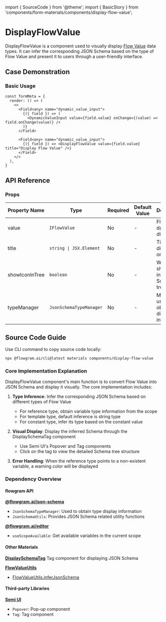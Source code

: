 import { SourceCode } from '@theme';
import { BasicStory } from 'components/form-materials/components/display-flow-value';

# DisplayFlowValue

DisplayFlowValue is a component used to visually display [Flow Value](/en/materials/common/flow-value.md) data types. It can infer the corresponding JSON Schema based on the type of Flow Value and present it to users through a user-friendly interface.

## Case Demonstration

### Basic Usage

<BasicStory />

```tsx pure title="form-meta.tsx"
const formMeta = {
  render: () => (
    <>
      <Field<any> name="dynamic_value_input">
        {({ field }) => (
          <DynamicValueInput value={field.value} onChange={(value) => field.onChange(value)} />
        )}
      </Field>

      <Field<any> name="dynamic_value_input">
        {({ field }) => <DisplayFlowValue value={field.value} title="Display Flow Value" />}
      </Field>
    </>
  ),
}
```

## API Reference

### Props

| Property Name | Type | Required | Default Value | Description |
| --- | --- | --- | --- | --- |
| value | `IFlowValue` | No | - | Flow Value data to be displayed |
| title | `string \| JSX.Element` | No | - | Title text displayed on the tag |
| showIconInTree | `boolean` | No | - | Whether to show icons in the Schema tree |
| typeManager | `JsonSchemaTypeManager` | No | - | Manager used to obtain type display information |

## Source Code Guide

<SourceCode href="https://github.com/bytedance/flowgram.ai/tree/main/packages/materials/form-materials/src/components/display-flow-value" />

Use CLI command to copy source code locally:

```bash
npx @flowgram.ai/cli@latest materials components/display-flow-value
```

### Core Implementation Explanation

DisplayFlowValue component's main function is to convert Flow Value into JSON Schema and display it visually. The core implementation includes:

1. **Type Inference**: Infer the corresponding JSON Schema based on different types of Flow Value
   * For reference type, obtain variable type information from the scope
   * For template type, default inference is string type
   * For constant type, infer its type based on the constant value

2. **Visual Display**: Display the inferred Schema through the DisplaySchemaTag component
   * Use Semi UI's Popover and Tag components
   * Click on the tag to view the detailed Schema tree structure

3. **Error Handling**: When the reference type points to a non-existent variable, a warning color will be displayed

### Dependency Overview

#### flowgram API

[**@flowgram.ai/json-schema**](https://github.com/bytedance/flowgram.ai/tree/main/packages/common/json-schema)

* `JsonSchemaTypeManager`: Used to obtain type display information
* `JsonSchemaUtils`: Provides JSON Schema related utility functions

[**@flowgram.ai/editor**](https://github.com/bytedance/flowgram.ai/tree/main/packages/client/editor)

* `useScopeAvailable`: Get available variables in the current scope

#### Other Materials

[**DisplaySchemaTag**](/en/materials/components/display-schema-tag.md) Tag component for displaying JSON Schema

[**FlowValueUtils**](/en/materials/common/flow-value.md)

* [FlowValueUtils.inferJsonSchema](/en/materials/common/flow-value.md#schema-inference-functions)

#### Third-party Libraries

[**Semi UI**](https://semi.design/)

* `Popover`: Pop-up component
* `Tag`: Tag component

